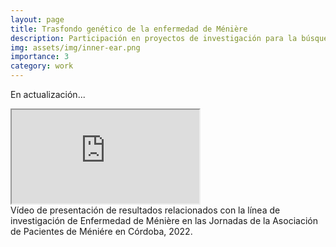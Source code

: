 ```yaml
---
layout: page
title: Trasfondo genético de la enfermedad de Ménière
description: Participación en proyectos de investigación para la búsqueda de marcadores genéticos relacionados con la aparición y evolución de la enfermedad de Ménière.
img: assets/img/inner-ear.png
importance: 3
category: work
---
```


En actualización...

<div class="row justify-content-sm-center">
    <div class="col-sm-8 mt-3 mt-md-0">
        <div class="embed-responsive embed-responsive-16by9">
            <iframe class="embed-responsive-item" src="https://youtu.be/FyoeEp_TvLQ" allowfullscreen></iframe>
        </div>
    </div>
</div>
<div class="caption">
    Vídeo de presentación de resultados relacionados con la línea de investigación de Enfermedad de Ménière en las Jornadas de la Asociación de Pacientes de Méniére en Córdoba, 2022.
</div>